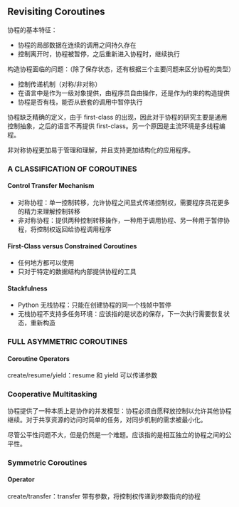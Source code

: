## Revisiting Coroutines

协程的基本特征：

- 协程的局部数据在连续的调用之间持久存在
- 控制离开时，协程被暂停，之后重新进入协程时，继续执行

构造协程面临的问题：（除了保存状态，还有根据三个主要问题来区分协程的类型）

- 控制传递机制（对称/非对称）
- 在语言中是作为一级对象提供，由程序员自由操作，还是作为约束的构造提供
- 协程是否有栈，能否从嵌套的调用中暂停执行

协程缺乏精确的定义，由于 first-class 的出现，因此对于协程的研究主要是通用控制抽象，之后的语言不再提供 first-class。另一个原因是主流环境是多线程编程。

非对称协程更加易于管理和理解，并且支持更加结构化的应用程序。

### A CLASSIFICATION OF COROUTINES

#### Control Transfer Mechanism

- 对称协程：单一控制转移，允许协程之间显式传递控制权，需要程序员花更多的精力来理解控制转移
- 非对称协程：提供两种控制转移操作，一种用于调用协程、另一种用于暂停协程，将控制权返回给协程调用程序

#### First-Class versus Constrained Coroutines

- 任何地方都可以使用
- 只对于特定的数据结构内部提供协程的工具

#### Stackfulness

- Python 无栈协程：只能在创建协程的同一个栈帧中暂停
- 无栈协程不支持多任务环境：应该指的是状态的保存，下一次执行需要恢复状态，重新构造

### FULL  ASYMMETRIC  COROUTINES

#### Coroutine Operators

create/resume/yield：resume 和 yield 可以传递参数

### Cooperative Multitasking

协程提供了一种本质上是协作的并发模型：协程必须自愿释放控制以允许其他协程继续。对于共享资源的访问时简单的任务，对同步机制的需求被最小化。

尽管公平性问题不大，但是仍然是一个难题。应该指的是相互独立的协程之间的公平性。

### Symmetric Coroutines

#### Operator

create/transfer：transfer 带有参数，将控制权传递到参数指向的协程